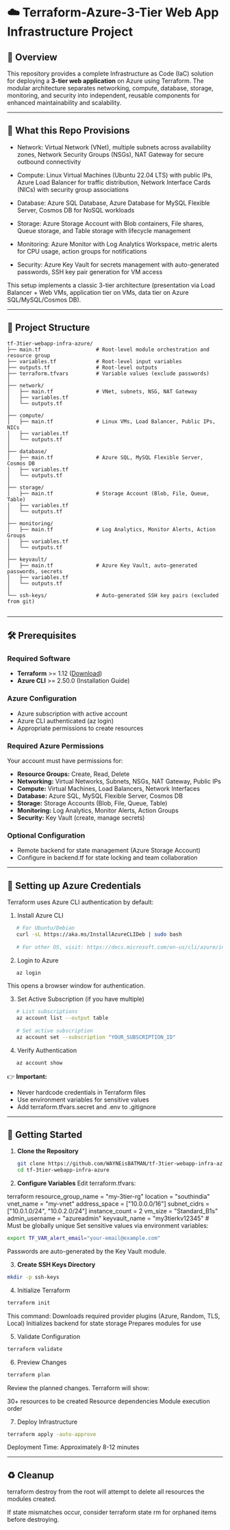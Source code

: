 # ☁️ Terraform-Azure-3-Tier Web App Infrastructure Project

## 📌 Overview

This repository provides a complete Infrastructure as Code (IaC) solution for deploying a **3-tier web application** on Azure using Terraform. The modular architecture separates networking, compute, database, storage, monitoring, and security into independent, reusable components for enhanced maintainability and scalability.

---

## 🚀 What this Repo Provisions
- Network: Virtual Network (VNet), multiple subnets across availability zones, Network Security Groups (NSGs), NAT Gateway for secure outbound connectivity

- Compute: Linux Virtual Machines (Ubuntu 22.04 LTS) with public IPs, Azure Load Balancer for traffic distribution, Network Interface Cards (NICs) with security group associations

- Database: Azure SQL Database, Azure Database for MySQL Flexible Server, Cosmos DB for NoSQL workloads

- Storage: Azure Storage Account with Blob containers, File shares, Queue storage, and Table storage with lifecycle management

- Monitoring: Azure Monitor with Log Analytics Workspace, metric alerts for CPU usage, action groups for notifications

- Security: Azure Key Vault for secrets management with auto-generated passwords, SSH key pair generation for VM access

This setup implements a classic 3-tier architecture (presentation via Load Balancer + Web VMs, application tier on VMs, data tier on Azure SQL/MySQL/Cosmos DB).

---

## 📂 Project Structure

```
tf-3tier-webapp-infra-azure/
├── main.tf                  # Root-level module orchestration and resource group
├── variables.tf             # Root-level input variables
├── outputs.tf               # Root-level outputs
├── terraform.tfvars         # Variable values (exclude passwords)
│
├── network/
│   ├── main.tf              # VNet, subnets, NSG, NAT Gateway
│   ├── variables.tf
│   └── outputs.tf
│
├── compute/
│   ├── main.tf              # Linux VMs, Load Balancer, Public IPs, NICs
│   ├── variables.tf
│   └── outputs.tf
│
├── database/
│   ├── main.tf              # Azure SQL, MySQL Flexible Server, Cosmos DB
│   ├── variables.tf
│   └── outputs.tf
│
├── storage/
│   ├── main.tf              # Storage Account (Blob, File, Queue, Table)
│   ├── variables.tf
│   └── outputs.tf
│
├── monitoring/
│   ├── main.tf              # Log Analytics, Monitor Alerts, Action Groups
│   ├── variables.tf
│   └── outputs.tf
│
├── keyvault/
│   ├── main.tf              # Azure Key Vault, auto-generated passwords, secrets
│   ├── variables.tf
│   └── outputs.tf
│
└── ssh-keys/                # Auto-generated SSH key pairs (excluded from git)


```


---
## 🛠️ Prerequisites

### Required Software
- **Terraform** >= 1.12 ([Download](https://developer.hashicorp.com/terraform/downloads))
- **Azure CLI** >= 2.50.0 (Installation Guide)

### Azure Configuration
- Azure subscription with active account
- Azure CLI authenticated (az login)
- Appropriate permissions to create resources


### Required Azure Permissions
Your account must have permissions for:

- **Resource Groups:** Create, Read, Delete
- **Networking:** Virtual Networks, Subnets, NSGs, NAT Gateway, Public IPs
- **Compute:** Virtual Machines, Load Balancers, Network Interfaces
- **Database:** Azure SQL, MySQL Flexible Server, Cosmos DB
- **Storage:** Storage Accounts (Blob, File, Queue, Table)
- **Monitoring:** Log Analytics, Monitor Alerts, Action Groups
- **Security:** Key Vault (create, manage secrets)


### Optional Configuration
- Remote backend for state management (Azure Storage Account)
- Configure in backend.tf for state locking and team collaboration

---
## 🔑 Setting up Azure Credentials
Terraform uses Azure CLI authentication by default:

1. Install Azure CLI
```bash
   # For Ubuntu/Debian
   curl -sL https://aka.ms/InstallAzureCLIDeb | sudo bash
   
   # For other OS, visit: https://docs.microsoft.com/en-us/cli/azure/install-azure-cli
```

2. Login to Azure
```bash
   az login
```
This opens a browser window for authentication.

3. Set Active Subscription (if you have multiple)
```bash
   # List subscriptions
   az account list --output table
   
   # Set active subscription
   az account set --subscription "YOUR_SUBSCRIPTION_ID"
```

4. Verify Authentication
```bash
   az account show
```
👉 **Important:**

- Never hardcode credentials in Terraform files
- Use environment variables for sensitive values
- Add terraform.tfvars.secret and .env to .gitignore

---

## 🚀 Getting Started

1. **Clone the Repository**
   ```bash
   git clone https://github.com/WAYNEisBATMAN/tf-3tier-webapp-infra-azure.git
   cd tf-3tier-webapp-infra-azure
   ```

2. **Configure Variables**
Edit terraform.tfvars:

terraform
resource_group_name = "my-3tier-rg"
location            = "southindia"
vnet_name           = "my-vnet"
address_space       = ["10.0.0.0/16"]
subnet_cidrs        = ["10.0.1.0/24", "10.0.2.0/24"]
instance_count      = 2
vm_size             = "Standard_B1s"
admin_username      = "azureadmin"
keyvault_name       = "my3tierkv12345"  # Must be globally unique
Set sensitive values via environment variables:

```bash
export TF_VAR_alert_email="your-email@example.com"
```
Passwords are auto-generated by the Key Vault module.

3. **Create SSH Keys Directory**
```bash
mkdir -p ssh-keys
```

4. Initialize Terraform
```bash
terraform init
```
This command:
Downloads required provider plugins (Azure, Random, TLS, Local)
Initializes backend for state storage
Prepares modules for use

5. Validate Configuration
```bash
terraform validate
```

6. Preview Changes
```bash
terraform plan
```

Review the planned changes. Terraform will show:

30+ resources to be created
Resource dependencies
Module execution order

7. Deploy Infrastructure
```bash
terraform apply -auto-approve
```

Deployment Time: Approximately 8-12 minutes

---



## ♻️ Cleanup
terraform destroy from the root will attempt to delete all resources the modules created.

If state mismatches occur, consider terraform state rm for orphaned items before destroying.
